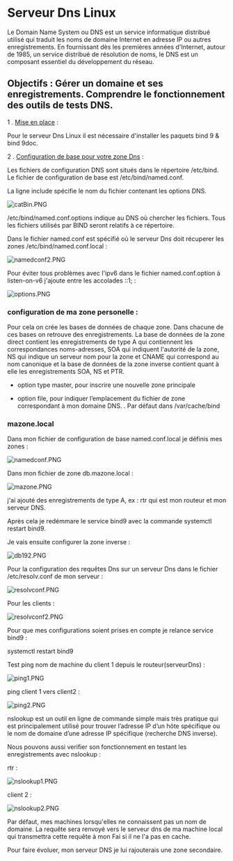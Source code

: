 # Serveur Dns Linux

Le Domain Name System ou DNS est un service informatique distribué utilisé qui traduit les noms de domaine Internet en adresse IP ou autres enregistrements. En fournissant dès les premières années d'Internet, autour de 1985, un service distribué de résolution de noms, le DNS est un composant essentiel du développement du réseau.

## Objectifs : Gérer un domaine et ses enregistrements. Comprendre le fonctionnement des outils de tests DNS.

1 .  <u>Mise en place</u> :

Pour le serveur Dns Linux il est nécessaire d'installer les paquets bind 9 & bind 9doc.


2 . <u>Configuration de base pour votre zone Dns</u> :

Les fichiers de configuration DNS sont situés dans le répertoire /etc/bind. Le fichier de configuration de base est /etc/bind/named.conf.

La ligne include spécifie le nom du fichier contenant les options DNS.

![catBin.PNG](catBin.PNG)

/etc/bind/named.conf.options indique au DNS où chercher les fichiers. Tous les fichiers utilisés par BIND seront relatifs à ce répertoire.

Dans le fichier named.conf est spécifié où le serveur Dns doit récuperer les zones /etc/bind/named.conf.local :

![namedconf2.PNG](namedconf2.PNG)

Pour éviter tous problèmes avec l'ipv6 dans  le fichier named.conf.option à listen-on-v6 j'ajoute entre les accolades ::1; :

![options.PNG](options.PNG)

### configuration de ma zone personelle :

Pour cela on crée les bases de données de chaque zone. Dans chacune de ces bases on retrouve des enregistrements. La base de données de la zone direct contient les enregistrements de type A qui contiennent les correspondances noms-adresses, SOA qui indiquent l'autorité de la zone, NS qui indique un serveur nom pour la zone et CNAME qui correspond au nom canonique et la base de données de la zone inverse contient quant à elle les enregistrements SOA, NS et PTR.

* option type master, pour inscrire une nouvelle zone principale 

* option file, pour indiquer l’emplacement du fichier de zone correspondant à mon domaine DNS. . Par défaut dans /var/cache/bind

### mazone.local

Dans mon fichier de configuration de base named.conf.local je définis mes zones :


![namedconf.PNG](namedconf.PNG)

Dans mon fichier de zone db.mazone.local :

![mazone.PNG](mazone.PNG)

j'ai ajouté des enregistrements de type A, ex : rtr qui est mon routeur et mon serveur DNS.

Après cela je redémmare le service bind9 avec la commande systemctl restart bind9.

Je vais ensuite configurer la zone inverse :

![db192.PNG](db192.PNG)

Pour la configuration des requêtes Dns sur un serveur Dns dans le fichier   /etc/resolv.conf de mon serveur :

![resolvconf.PNG](resolvconf.PNG)

Pour les clients :

![resolvconf2.PNG](resolvconf2.PNG)

Pour que mes configurations soient prises en compte je relance service bind9 :

systemctl restart bind9

Test ping nom de machine du client 1 depuis le routeur(serveurDns) :

![ping1.PNG](ping1.PNG)

ping client 1 vers client2 :

![ping2.PNG](ping2.PNG)


nslookup est un outil en ligne de commande simple mais très pratique qui est principalement utilisé pour trouver l’adresse IP d’un hôte spécifique ou le nom de domaine d’une adresse IP spécifique (recherche DNS inverse).

Nous pouvons aussi verifier son fonctionnement en testant les enregistrements avec nslookup :

rtr :

![nslookup1.PNG](nslookup1.PNG)

client 2 :

![nslookup2.PNG](nslookup2.PNG)


Par défaut, mes machines lorsqu'elles ne connaissent pas un nom de domaine. La requête sera renvoyé vers le serveur dns de ma machine local qui transmettra cette requête à mon Fai si il ne l'a pas en cache.

Pour faire évoluer, mon serveur DNS je lui rajouterais une zone secondaire.

